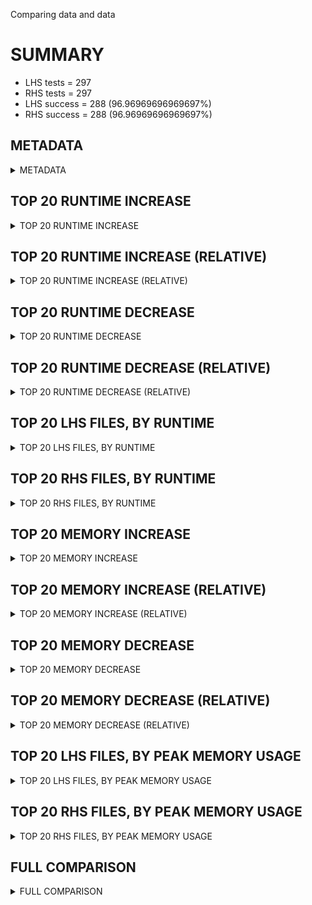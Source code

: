 Comparing data and data


# SUMMARY
- LHS tests = 297
- RHS tests = 297
- LHS success = 288  (96.96969696969697%)
- RHS success = 288  (96.96969696969697%)


## METADATA

<details><summary>METADATA</summary>

# LHS
<pre>
Ramon benchmark for Z3
-
Job description: 
Job tag: smt-clausal-lookahead-60-qfufnia-unknown
Z3 repo: https://github.com/Z3Prover/z3
Z3 commit: d3bf25ce856f3ea316b69e82dd762f907dbd8e4b
Z3 branch: master
Z3 options: "-T:60 -v:2 -st tactic.default_tactic="(then simplify propagate-values solve-eqs simplify smt)" smt.sls.enable=true smt.sls.parallel=false model_validate=true sls.arith_use_clausal_lookahead=true"
Z3 inputs: inputs/QF_UFNIA_UNKNOWN
Z3 commit message: throttle value smt -> sls

</pre>
# RHS
<pre>
Ramon benchmark for Z3
-
Job description: 
Job tag: smt-clausal-lookahead-60-qfufnia-unknown
Z3 repo: https://github.com/Z3Prover/z3
Z3 commit: d3bf25ce856f3ea316b69e82dd762f907dbd8e4b
Z3 branch: master
Z3 options: "-T:60 -v:2 -st tactic.default_tactic="(then simplify propagate-values solve-eqs simplify smt)" smt.sls.enable=true smt.sls.parallel=false model_validate=true sls.arith_use_clausal_lookahead=true"
Z3 inputs: inputs/QF_UFNIA_UNKNOWN
Z3 commit message: throttle value smt -> sls

</pre>
</details>


## TOP 20 RUNTIME INCREASE

<details><summary>TOP 20 RUNTIME INCREASE</summary>

|FILE                                                                                        |TIME_L     |TIME_R     |DIFF(s)    |DIFF(%)|
|-------------|-------------:|-------------:|--------------:|------------:|
|0054.smt2                                                                                   |  59.923s  |  59.923s  |   0.000s  | 0.0%|
|0055.smt2                                                                                   |  60.011s  |  60.011s  |   0.000s  | 0.0%|
|0056.smt2                                                                                   |  59.999s  |  59.999s  |   0.000s  | 0.0%|
|0057.smt2                                                                                   |  59.990s  |  59.990s  |   0.000s  | 0.0%|
|0058.smt2                                                                                   |  60.011s  |  60.011s  |   0.000s  | 0.0%|
|0059.smt2                                                                                   |  59.926s  |  59.926s  |   0.000s  | 0.0%|
|0060.smt2                                                                                   |  59.900s  |  59.900s  |   0.000s  | 0.0%|
|0061.smt2                                                                                   |  59.970s  |  59.970s  |   0.000s  | 0.0%|
|0062.smt2                                                                                   |  60.043s  |  60.043s  |   0.000s  | 0.0%|
|0063.smt2                                                                                   |  60.064s  |  60.064s  |   0.000s  | 0.0%|
|0064.smt2                                                                                   |  60.122s  |  60.122s  |   0.000s  | 0.0%|
|0065.smt2                                                                                   |  59.808s  |  59.808s  |   0.000s  | 0.0%|
|0066.smt2                                                                                   |  59.990s  |  59.990s  |   0.000s  | 0.0%|
|0067.smt2                                                                                   |  59.962s  |  59.962s  |   0.000s  | 0.0%|
|11775_ad46e5b8db4748c51973_42_QF_UFNIA.smt2                                                 |   8.266s  |   8.266s  |   0.000s  | 0.0%|
|11775_ad46e5b8db4748c51973_43_QF_UFNIA.smt2                                                 |   4.963s  |   4.963s  |   0.000s  | 0.0%|
|17512_5c1021b0faa6b6e1791b_19_QF_UFNIA.smt2                                                 |  59.978s  |  59.978s  |   0.000s  | 0.0%|
|17512_5c1021b0faa6b6e1791b_20_QF_UFNIA.smt2                                                 |  60.001s  |  60.001s  |   0.000s  | 0.0%|
|17512_5c1021b0faa6b6e1791b_21_QF_UFNIA.smt2                                                 |  12.370s  |  12.370s  |   0.000s  | 0.0%|
|25959_5dee2e2f6ef44465a2bea4b085818948_65_QF_UFNIA.smt2                                     |  59.963s  |  59.963s  |   0.000s  | 0.0%|
</details>


## TOP 20 RUNTIME INCREASE (RELATIVE)

<details><summary>TOP 20 RUNTIME INCREASE (RELATIVE)</summary>

|FILE                                                                                        |TIME_L     |TIME_R     |DIFF(s)    |DIFF(%)|
|-------------|-------------:|-------------:|--------------:|------------:|
|0054.smt2                                                                                   |  59.923s  |  59.923s  |   0.000s  | 0.0%|
|0055.smt2                                                                                   |  60.011s  |  60.011s  |   0.000s  | 0.0%|
|0056.smt2                                                                                   |  59.999s  |  59.999s  |   0.000s  | 0.0%|
|0057.smt2                                                                                   |  59.990s  |  59.990s  |   0.000s  | 0.0%|
|0058.smt2                                                                                   |  60.011s  |  60.011s  |   0.000s  | 0.0%|
|0059.smt2                                                                                   |  59.926s  |  59.926s  |   0.000s  | 0.0%|
|0060.smt2                                                                                   |  59.900s  |  59.900s  |   0.000s  | 0.0%|
|0061.smt2                                                                                   |  59.970s  |  59.970s  |   0.000s  | 0.0%|
|0062.smt2                                                                                   |  60.043s  |  60.043s  |   0.000s  | 0.0%|
|0063.smt2                                                                                   |  60.064s  |  60.064s  |   0.000s  | 0.0%|
|0064.smt2                                                                                   |  60.122s  |  60.122s  |   0.000s  | 0.0%|
|0065.smt2                                                                                   |  59.808s  |  59.808s  |   0.000s  | 0.0%|
|0066.smt2                                                                                   |  59.990s  |  59.990s  |   0.000s  | 0.0%|
|0067.smt2                                                                                   |  59.962s  |  59.962s  |   0.000s  | 0.0%|
|11775_ad46e5b8db4748c51973_42_QF_UFNIA.smt2                                                 |   8.266s  |   8.266s  |   0.000s  | 0.0%|
|11775_ad46e5b8db4748c51973_43_QF_UFNIA.smt2                                                 |   4.963s  |   4.963s  |   0.000s  | 0.0%|
|17512_5c1021b0faa6b6e1791b_19_QF_UFNIA.smt2                                                 |  59.978s  |  59.978s  |   0.000s  | 0.0%|
|17512_5c1021b0faa6b6e1791b_20_QF_UFNIA.smt2                                                 |  60.001s  |  60.001s  |   0.000s  | 0.0%|
|17512_5c1021b0faa6b6e1791b_21_QF_UFNIA.smt2                                                 |  12.370s  |  12.370s  |   0.000s  | 0.0%|
|25959_5dee2e2f6ef44465a2bea4b085818948_65_QF_UFNIA.smt2                                     |  59.963s  |  59.963s  |   0.000s  | 0.0%|
</details>


## TOP 20 RUNTIME DECREASE

<details><summary>TOP 20 RUNTIME DECREASE</summary>

|FILE                                                                                        |TIME_L     |TIME_R     |DIFF(s)    |DIFF(%)|
|-------------|-------------:|-------------:|--------------:|------------:|
|0054.smt2                                                                                   |  59.923s  |  59.923s  |   0.000s  | 0.0%|
|0055.smt2                                                                                   |  60.011s  |  60.011s  |   0.000s  | 0.0%|
|0056.smt2                                                                                   |  59.999s  |  59.999s  |   0.000s  | 0.0%|
|0057.smt2                                                                                   |  59.990s  |  59.990s  |   0.000s  | 0.0%|
|0058.smt2                                                                                   |  60.011s  |  60.011s  |   0.000s  | 0.0%|
|0059.smt2                                                                                   |  59.926s  |  59.926s  |   0.000s  | 0.0%|
|0060.smt2                                                                                   |  59.900s  |  59.900s  |   0.000s  | 0.0%|
|0061.smt2                                                                                   |  59.970s  |  59.970s  |   0.000s  | 0.0%|
|0062.smt2                                                                                   |  60.043s  |  60.043s  |   0.000s  | 0.0%|
|0063.smt2                                                                                   |  60.064s  |  60.064s  |   0.000s  | 0.0%|
|0064.smt2                                                                                   |  60.122s  |  60.122s  |   0.000s  | 0.0%|
|0065.smt2                                                                                   |  59.808s  |  59.808s  |   0.000s  | 0.0%|
|0066.smt2                                                                                   |  59.990s  |  59.990s  |   0.000s  | 0.0%|
|0067.smt2                                                                                   |  59.962s  |  59.962s  |   0.000s  | 0.0%|
|11775_ad46e5b8db4748c51973_42_QF_UFNIA.smt2                                                 |   8.266s  |   8.266s  |   0.000s  | 0.0%|
|11775_ad46e5b8db4748c51973_43_QF_UFNIA.smt2                                                 |   4.963s  |   4.963s  |   0.000s  | 0.0%|
|17512_5c1021b0faa6b6e1791b_19_QF_UFNIA.smt2                                                 |  59.978s  |  59.978s  |   0.000s  | 0.0%|
|17512_5c1021b0faa6b6e1791b_20_QF_UFNIA.smt2                                                 |  60.001s  |  60.001s  |   0.000s  | 0.0%|
|17512_5c1021b0faa6b6e1791b_21_QF_UFNIA.smt2                                                 |  12.370s  |  12.370s  |   0.000s  | 0.0%|
|25959_5dee2e2f6ef44465a2bea4b085818948_65_QF_UFNIA.smt2                                     |  59.963s  |  59.963s  |   0.000s  | 0.0%|
</details>


## TOP 20 RUNTIME DECREASE (RELATIVE)

<details><summary>TOP 20 RUNTIME DECREASE (RELATIVE)</summary>

|FILE                                                                                        |TIME_L     |TIME_R     |DIFF(s)    |DIFF(%)|
|-------------|-------------:|-------------:|--------------:|------------:|
|0054.smt2                                                                                   |  59.923s  |  59.923s  |   0.000s  | 0.0%|
|0055.smt2                                                                                   |  60.011s  |  60.011s  |   0.000s  | 0.0%|
|0056.smt2                                                                                   |  59.999s  |  59.999s  |   0.000s  | 0.0%|
|0057.smt2                                                                                   |  59.990s  |  59.990s  |   0.000s  | 0.0%|
|0058.smt2                                                                                   |  60.011s  |  60.011s  |   0.000s  | 0.0%|
|0059.smt2                                                                                   |  59.926s  |  59.926s  |   0.000s  | 0.0%|
|0060.smt2                                                                                   |  59.900s  |  59.900s  |   0.000s  | 0.0%|
|0061.smt2                                                                                   |  59.970s  |  59.970s  |   0.000s  | 0.0%|
|0062.smt2                                                                                   |  60.043s  |  60.043s  |   0.000s  | 0.0%|
|0063.smt2                                                                                   |  60.064s  |  60.064s  |   0.000s  | 0.0%|
|0064.smt2                                                                                   |  60.122s  |  60.122s  |   0.000s  | 0.0%|
|0065.smt2                                                                                   |  59.808s  |  59.808s  |   0.000s  | 0.0%|
|0066.smt2                                                                                   |  59.990s  |  59.990s  |   0.000s  | 0.0%|
|0067.smt2                                                                                   |  59.962s  |  59.962s  |   0.000s  | 0.0%|
|11775_ad46e5b8db4748c51973_42_QF_UFNIA.smt2                                                 |   8.266s  |   8.266s  |   0.000s  | 0.0%|
|11775_ad46e5b8db4748c51973_43_QF_UFNIA.smt2                                                 |   4.963s  |   4.963s  |   0.000s  | 0.0%|
|17512_5c1021b0faa6b6e1791b_19_QF_UFNIA.smt2                                                 |  59.978s  |  59.978s  |   0.000s  | 0.0%|
|17512_5c1021b0faa6b6e1791b_20_QF_UFNIA.smt2                                                 |  60.001s  |  60.001s  |   0.000s  | 0.0%|
|17512_5c1021b0faa6b6e1791b_21_QF_UFNIA.smt2                                                 |  12.370s  |  12.370s  |   0.000s  | 0.0%|
|25959_5dee2e2f6ef44465a2bea4b085818948_65_QF_UFNIA.smt2                                     |  59.963s  |  59.963s  |   0.000s  | 0.0%|
</details>


## TOP 20 LHS FILES, BY RUNTIME

<details><summary>TOP 20 LHS FILES, BY RUNTIME</summary>

|FILE                                                                                       |TIME     |MEM        |
|------------|----------:|---------:|
|n112-0016.smt2                                                                             |  60.267s |857.0MiB|
|0064.smt2                                                                                  |  60.122s |630.0MiB|
|0063.smt2                                                                                  |  60.064s |2014.0MiB|
|n39-0046.smt2                                                                              |  60.052s |1694.0MiB|
|n43-0050.smt2                                                                              |  60.043s |1101.0MiB|
|0062.smt2                                                                                  |  60.043s |2698.0MiB|
|44289_4066055e0f64d96da11a_15_QF_UFNIA.smt2                                                |  60.035s |652.0MiB|
|n95-0050.smt2                                                                              |  60.034s |916.0MiB|
|66603_accdadf23a1cf70ae043_73_QF_UFNIA.smt2                                                |  60.033s |776.0MiB|
|n118-0022.smt2                                                                             |  60.029s |506.0MiB|
|int_check_eq_bvlshr0_rtl.smt2                                                              |  60.026s |118.0MiB|
|3106_1c933134166dbad31f79_38_QF_UFNIA.smt2                                                 |  60.018s |1021.0MiB|
|n117-0021.smt2                                                                             |  60.018s |375.0MiB|
|n131-0035.smt2                                                                             |  60.018s |66.584MiB|
|n62-0016.smt2                                                                              |  60.015s |325.0MiB|
|940_590f27b1c3c800d3243e_29_QF_UFNIA.smt2                                                  |  60.015s |336.0MiB|
|n77-0031.smt2                                                                              |  60.014s |668.0MiB|
|25959_5dee2e2f6ef44465a2bea4b085818948_69_QF_UFNIA.smt2                                    |  60.013s |243.0MiB|
|n85-0039.smt2                                                                              |  60.013s |720.0MiB|
|n111-0015.smt2                                                                             |  60.013s |965.0MiB|
</details>


## TOP 20 RHS FILES, BY RUNTIME

<details><summary>TOP 20 RHS FILES, BY RUNTIME</summary>

|FILE                                                                                       |TIME     |MEM        |
|------------|----------:|---------:|
|n112-0016.smt2                                                                             |  60.267s |857.0MiB|
|0064.smt2                                                                                  |  60.122s |630.0MiB|
|0063.smt2                                                                                  |  60.064s |2014.0MiB|
|n39-0046.smt2                                                                              |  60.052s |1694.0MiB|
|n43-0050.smt2                                                                              |  60.043s |1101.0MiB|
|0062.smt2                                                                                  |  60.043s |2698.0MiB|
|44289_4066055e0f64d96da11a_15_QF_UFNIA.smt2                                                |  60.035s |652.0MiB|
|n95-0050.smt2                                                                              |  60.034s |916.0MiB|
|66603_accdadf23a1cf70ae043_73_QF_UFNIA.smt2                                                |  60.033s |776.0MiB|
|n118-0022.smt2                                                                             |  60.029s |506.0MiB|
|int_check_eq_bvlshr0_rtl.smt2                                                              |  60.026s |118.0MiB|
|3106_1c933134166dbad31f79_38_QF_UFNIA.smt2                                                 |  60.018s |1021.0MiB|
|n117-0021.smt2                                                                             |  60.018s |375.0MiB|
|n131-0035.smt2                                                                             |  60.018s |66.584MiB|
|n62-0016.smt2                                                                              |  60.015s |325.0MiB|
|940_590f27b1c3c800d3243e_29_QF_UFNIA.smt2                                                  |  60.015s |336.0MiB|
|n77-0031.smt2                                                                              |  60.014s |668.0MiB|
|25959_5dee2e2f6ef44465a2bea4b085818948_69_QF_UFNIA.smt2                                    |  60.013s |243.0MiB|
|n85-0039.smt2                                                                              |  60.013s |720.0MiB|
|n111-0015.smt2                                                                             |  60.013s |965.0MiB|
</details>


## TOP 20 MEMORY INCREASE

<details><summary>TOP 20 MEMORY INCREASE</summary>

|FILE                                                                                        |MEM_L         |MEM_R         |DIFF            |DIFF(%)|
|-------------|-------------:|-------------:|--------------:|------------:|
|0054.smt2                                                                                   |1408.0MiB|1408.0MiB|0B| 0.0%|
|0055.smt2                                                                                   |1405.0MiB|1405.0MiB|0B| 0.0%|
|0056.smt2                                                                                   |267.0MiB|267.0MiB|0B| 0.0%|
|0057.smt2                                                                                   |222.0MiB|222.0MiB|0B| 0.0%|
|0058.smt2                                                                                   |788.0MiB|788.0MiB|0B| 0.0%|
|0059.smt2                                                                                   |844.0MiB|844.0MiB|0B| 0.0%|
|0060.smt2                                                                                   |180.0MiB|180.0MiB|0B| 0.0%|
|0061.smt2                                                                                   |183.0MiB|183.0MiB|0B| 0.0%|
|0062.smt2                                                                                   |2698.0MiB|2698.0MiB|0B| 0.0%|
|0063.smt2                                                                                   |2014.0MiB|2014.0MiB|0B| 0.0%|
|0064.smt2                                                                                   |630.0MiB|630.0MiB|0B| 0.0%|
|0065.smt2                                                                                   |230.0MiB|230.0MiB|0B| 0.0%|
|0066.smt2                                                                                   |2890.0MiB|2890.0MiB|0B| 0.0%|
|0067.smt2                                                                                   |449.0MiB|449.0MiB|0B| 0.0%|
|11775_ad46e5b8db4748c51973_42_QF_UFNIA.smt2                                                 |79.06MiB|79.06MiB|0B| 0.0%|
|11775_ad46e5b8db4748c51973_43_QF_UFNIA.smt2                                                 |67.604MiB|67.604MiB|0B| 0.0%|
|17512_5c1021b0faa6b6e1791b_19_QF_UFNIA.smt2                                                 |56.888MiB|56.888MiB|0B| 0.0%|
|17512_5c1021b0faa6b6e1791b_20_QF_UFNIA.smt2                                                 |96.364MiB|96.364MiB|0B| 0.0%|
|17512_5c1021b0faa6b6e1791b_21_QF_UFNIA.smt2                                                 |73.288MiB|73.288MiB|0B| 0.0%|
|25959_5dee2e2f6ef44465a2bea4b085818948_65_QF_UFNIA.smt2                                     |134.0MiB|134.0MiB|0B| 0.0%|
</details>


## TOP 20 MEMORY INCREASE (RELATIVE)

<details><summary>TOP 20 MEMORY INCREASE (RELATIVE)</summary>

|FILE                                                                                        |MEM_L         |MEM_R         |DIFF            |DIFF(%)|
|-------------|-------------:|-------------:|--------------:|------------:|
|0054.smt2                                                                                   |1408.0MiB|1408.0MiB|0B| 0.0%|
|0055.smt2                                                                                   |1405.0MiB|1405.0MiB|0B| 0.0%|
|0056.smt2                                                                                   |267.0MiB|267.0MiB|0B| 0.0%|
|0057.smt2                                                                                   |222.0MiB|222.0MiB|0B| 0.0%|
|0058.smt2                                                                                   |788.0MiB|788.0MiB|0B| 0.0%|
|0059.smt2                                                                                   |844.0MiB|844.0MiB|0B| 0.0%|
|0060.smt2                                                                                   |180.0MiB|180.0MiB|0B| 0.0%|
|0061.smt2                                                                                   |183.0MiB|183.0MiB|0B| 0.0%|
|0062.smt2                                                                                   |2698.0MiB|2698.0MiB|0B| 0.0%|
|0063.smt2                                                                                   |2014.0MiB|2014.0MiB|0B| 0.0%|
|0064.smt2                                                                                   |630.0MiB|630.0MiB|0B| 0.0%|
|0065.smt2                                                                                   |230.0MiB|230.0MiB|0B| 0.0%|
|0066.smt2                                                                                   |2890.0MiB|2890.0MiB|0B| 0.0%|
|0067.smt2                                                                                   |449.0MiB|449.0MiB|0B| 0.0%|
|11775_ad46e5b8db4748c51973_42_QF_UFNIA.smt2                                                 |79.06MiB|79.06MiB|0B| 0.0%|
|11775_ad46e5b8db4748c51973_43_QF_UFNIA.smt2                                                 |67.604MiB|67.604MiB|0B| 0.0%|
|17512_5c1021b0faa6b6e1791b_19_QF_UFNIA.smt2                                                 |56.888MiB|56.888MiB|0B| 0.0%|
|17512_5c1021b0faa6b6e1791b_20_QF_UFNIA.smt2                                                 |96.364MiB|96.364MiB|0B| 0.0%|
|17512_5c1021b0faa6b6e1791b_21_QF_UFNIA.smt2                                                 |73.288MiB|73.288MiB|0B| 0.0%|
|25959_5dee2e2f6ef44465a2bea4b085818948_65_QF_UFNIA.smt2                                     |134.0MiB|134.0MiB|0B| 0.0%|
</details>


## TOP 20 MEMORY DECREASE

<details><summary>TOP 20 MEMORY DECREASE</summary>

|FILE                                                                                        |MEM_L         |MEM_R         |DIFF            |DIFF(%)|
|-------------|-------------:|-------------:|--------------:|------------:|
|0054.smt2                                                                                   |1408.0MiB|1408.0MiB|0B| 0.0%|
|0055.smt2                                                                                   |1405.0MiB|1405.0MiB|0B| 0.0%|
|0056.smt2                                                                                   |267.0MiB|267.0MiB|0B| 0.0%|
|0057.smt2                                                                                   |222.0MiB|222.0MiB|0B| 0.0%|
|0058.smt2                                                                                   |788.0MiB|788.0MiB|0B| 0.0%|
|0059.smt2                                                                                   |844.0MiB|844.0MiB|0B| 0.0%|
|0060.smt2                                                                                   |180.0MiB|180.0MiB|0B| 0.0%|
|0061.smt2                                                                                   |183.0MiB|183.0MiB|0B| 0.0%|
|0062.smt2                                                                                   |2698.0MiB|2698.0MiB|0B| 0.0%|
|0063.smt2                                                                                   |2014.0MiB|2014.0MiB|0B| 0.0%|
|0064.smt2                                                                                   |630.0MiB|630.0MiB|0B| 0.0%|
|0065.smt2                                                                                   |230.0MiB|230.0MiB|0B| 0.0%|
|0066.smt2                                                                                   |2890.0MiB|2890.0MiB|0B| 0.0%|
|0067.smt2                                                                                   |449.0MiB|449.0MiB|0B| 0.0%|
|11775_ad46e5b8db4748c51973_42_QF_UFNIA.smt2                                                 |79.06MiB|79.06MiB|0B| 0.0%|
|11775_ad46e5b8db4748c51973_43_QF_UFNIA.smt2                                                 |67.604MiB|67.604MiB|0B| 0.0%|
|17512_5c1021b0faa6b6e1791b_19_QF_UFNIA.smt2                                                 |56.888MiB|56.888MiB|0B| 0.0%|
|17512_5c1021b0faa6b6e1791b_20_QF_UFNIA.smt2                                                 |96.364MiB|96.364MiB|0B| 0.0%|
|17512_5c1021b0faa6b6e1791b_21_QF_UFNIA.smt2                                                 |73.288MiB|73.288MiB|0B| 0.0%|
|25959_5dee2e2f6ef44465a2bea4b085818948_65_QF_UFNIA.smt2                                     |134.0MiB|134.0MiB|0B| 0.0%|
</details>


## TOP 20 MEMORY DECREASE (RELATIVE)

<details><summary>TOP 20 MEMORY DECREASE (RELATIVE)</summary>

|FILE                                                                                        |MEM_L         |MEM_R         |DIFF            |DIFF(%)|
|-------------|-------------:|-------------:|--------------:|------------:|
|0054.smt2                                                                                   |1408.0MiB|1408.0MiB|0B| 0.0%|
|0055.smt2                                                                                   |1405.0MiB|1405.0MiB|0B| 0.0%|
|0056.smt2                                                                                   |267.0MiB|267.0MiB|0B| 0.0%|
|0057.smt2                                                                                   |222.0MiB|222.0MiB|0B| 0.0%|
|0058.smt2                                                                                   |788.0MiB|788.0MiB|0B| 0.0%|
|0059.smt2                                                                                   |844.0MiB|844.0MiB|0B| 0.0%|
|0060.smt2                                                                                   |180.0MiB|180.0MiB|0B| 0.0%|
|0061.smt2                                                                                   |183.0MiB|183.0MiB|0B| 0.0%|
|0062.smt2                                                                                   |2698.0MiB|2698.0MiB|0B| 0.0%|
|0063.smt2                                                                                   |2014.0MiB|2014.0MiB|0B| 0.0%|
|0064.smt2                                                                                   |630.0MiB|630.0MiB|0B| 0.0%|
|0065.smt2                                                                                   |230.0MiB|230.0MiB|0B| 0.0%|
|0066.smt2                                                                                   |2890.0MiB|2890.0MiB|0B| 0.0%|
|0067.smt2                                                                                   |449.0MiB|449.0MiB|0B| 0.0%|
|11775_ad46e5b8db4748c51973_42_QF_UFNIA.smt2                                                 |79.06MiB|79.06MiB|0B| 0.0%|
|11775_ad46e5b8db4748c51973_43_QF_UFNIA.smt2                                                 |67.604MiB|67.604MiB|0B| 0.0%|
|17512_5c1021b0faa6b6e1791b_19_QF_UFNIA.smt2                                                 |56.888MiB|56.888MiB|0B| 0.0%|
|17512_5c1021b0faa6b6e1791b_20_QF_UFNIA.smt2                                                 |96.364MiB|96.364MiB|0B| 0.0%|
|17512_5c1021b0faa6b6e1791b_21_QF_UFNIA.smt2                                                 |73.288MiB|73.288MiB|0B| 0.0%|
|25959_5dee2e2f6ef44465a2bea4b085818948_65_QF_UFNIA.smt2                                     |134.0MiB|134.0MiB|0B| 0.0%|
</details>


## TOP 20 LHS FILES, BY PEAK MEMORY USAGE

<details><summary>TOP 20 LHS FILES, BY PEAK MEMORY USAGE</summary>

|FILE                                                                                       |TIME     |MEM        |
|------------|----------:|---------:|
|0066.smt2                                                                                  |  59.990s |2890.0MiB|
|0062.smt2                                                                                  |  60.043s |2698.0MiB|
|0063.smt2                                                                                  |  60.064s |2014.0MiB|
|n29-0036.smt2                                                                              |  59.971s |1719.0MiB|
|n39-0046.smt2                                                                              |  60.052s |1694.0MiB|
|0054.smt2                                                                                  |  59.923s |1408.0MiB|
|0055.smt2                                                                                  |  60.011s |1405.0MiB|
|n45-0052.smt2                                                                              |  60.008s |1298.0MiB|
|n1-0001.smt2                                                                               |  11.651s |1129.0MiB|
|n43-0050.smt2                                                                              |  60.043s |1101.0MiB|
|n70-0024.smt2                                                                              |  59.959s |1045.0MiB|
|n76-0030.smt2                                                                              |  59.805s |1039.0MiB|
|n71-0025.smt2                                                                              |  59.976s |1024.0MiB|
|3106_1c933134166dbad31f79_38_QF_UFNIA.smt2                                                 |  60.018s |1021.0MiB|
|n111-0015.smt2                                                                             |  60.013s |965.0MiB|
|n95-0050.smt2                                                                              |  60.034s |916.0MiB|
|n20-0026.smt2                                                                              |  60.005s |869.0MiB|
|n112-0016.smt2                                                                             |  60.267s |857.0MiB|
|0059.smt2                                                                                  |  59.926s |844.0MiB|
|66603_accdadf23a1cf70ae043_72_QF_UFNIA.smt2                                                |  23.761s |823.0MiB|
</details>


## TOP 20 RHS FILES, BY PEAK MEMORY USAGE

<details><summary>TOP 20 RHS FILES, BY PEAK MEMORY USAGE</summary>

|FILE                                                                                       |TIME     |MEM        |
|------------|----------:|---------:|
|0066.smt2                                                                                  |  59.990s |2890.0MiB|
|0062.smt2                                                                                  |  60.043s |2698.0MiB|
|0063.smt2                                                                                  |  60.064s |2014.0MiB|
|n29-0036.smt2                                                                              |  59.971s |1719.0MiB|
|n39-0046.smt2                                                                              |  60.052s |1694.0MiB|
|0054.smt2                                                                                  |  59.923s |1408.0MiB|
|0055.smt2                                                                                  |  60.011s |1405.0MiB|
|n45-0052.smt2                                                                              |  60.008s |1298.0MiB|
|n1-0001.smt2                                                                               |  11.651s |1129.0MiB|
|n43-0050.smt2                                                                              |  60.043s |1101.0MiB|
|n70-0024.smt2                                                                              |  59.959s |1045.0MiB|
|n76-0030.smt2                                                                              |  59.805s |1039.0MiB|
|n71-0025.smt2                                                                              |  59.976s |1024.0MiB|
|3106_1c933134166dbad31f79_38_QF_UFNIA.smt2                                                 |  60.018s |1021.0MiB|
|n111-0015.smt2                                                                             |  60.013s |965.0MiB|
|n95-0050.smt2                                                                              |  60.034s |916.0MiB|
|n20-0026.smt2                                                                              |  60.005s |869.0MiB|
|n112-0016.smt2                                                                             |  60.267s |857.0MiB|
|0059.smt2                                                                                  |  59.926s |844.0MiB|
|66603_accdadf23a1cf70ae043_72_QF_UFNIA.smt2                                                |  23.761s |823.0MiB|
</details>


## FULL COMPARISON

<details><summary>FULL COMPARISON</summary>

|FILE                                                                                        |TIME_L     |TIME_R     |DIFF(s)    |DIFF(%)|
|-------------|-------------:|-------------:|--------------:|------------:|
|0054.smt2                                                                                   |  59.923s  |  59.923s  |   0.000s  | 0.0%|
|0055.smt2                                                                                   |  60.011s  |  60.011s  |   0.000s  | 0.0%|
|0056.smt2                                                                                   |  59.999s  |  59.999s  |   0.000s  | 0.0%|
|0057.smt2                                                                                   |  59.990s  |  59.990s  |   0.000s  | 0.0%|
|0058.smt2                                                                                   |  60.011s  |  60.011s  |   0.000s  | 0.0%|
|0059.smt2                                                                                   |  59.926s  |  59.926s  |   0.000s  | 0.0%|
|0060.smt2                                                                                   |  59.900s  |  59.900s  |   0.000s  | 0.0%|
|0061.smt2                                                                                   |  59.970s  |  59.970s  |   0.000s  | 0.0%|
|0062.smt2                                                                                   |  60.043s  |  60.043s  |   0.000s  | 0.0%|
|0063.smt2                                                                                   |  60.064s  |  60.064s  |   0.000s  | 0.0%|
|0064.smt2                                                                                   |  60.122s  |  60.122s  |   0.000s  | 0.0%|
|0065.smt2                                                                                   |  59.808s  |  59.808s  |   0.000s  | 0.0%|
|0066.smt2                                                                                   |  59.990s  |  59.990s  |   0.000s  | 0.0%|
|0067.smt2                                                                                   |  59.962s  |  59.962s  |   0.000s  | 0.0%|
|11775_ad46e5b8db4748c51973_42_QF_UFNIA.smt2                                                 |   8.266s  |   8.266s  |   0.000s  | 0.0%|
|11775_ad46e5b8db4748c51973_43_QF_UFNIA.smt2                                                 |   4.963s  |   4.963s  |   0.000s  | 0.0%|
|17512_5c1021b0faa6b6e1791b_19_QF_UFNIA.smt2                                                 |  59.978s  |  59.978s  |   0.000s  | 0.0%|
|17512_5c1021b0faa6b6e1791b_20_QF_UFNIA.smt2                                                 |  60.001s  |  60.001s  |   0.000s  | 0.0%|
|17512_5c1021b0faa6b6e1791b_21_QF_UFNIA.smt2                                                 |  12.370s  |  12.370s  |   0.000s  | 0.0%|
|25959_5dee2e2f6ef44465a2bea4b085818948_65_QF_UFNIA.smt2                                     |  59.963s  |  59.963s  |   0.000s  | 0.0%|
|25959_5dee2e2f6ef44465a2bea4b085818948_66_QF_UFNIA.smt2                                     |  59.946s  |  59.946s  |   0.000s  | 0.0%|
|25959_5dee2e2f6ef44465a2bea4b085818948_67_QF_UFNIA.smt2                                     |  59.985s  |  59.985s  |   0.000s  | 0.0%|
|25959_5dee2e2f6ef44465a2bea4b085818948_68_QF_UFNIA.smt2                                     |  59.909s  |  59.909s  |   0.000s  | 0.0%|
|25959_5dee2e2f6ef44465a2bea4b085818948_69_QF_UFNIA.smt2                                     |  60.013s  |  60.013s  |   0.000s  | 0.0%|
|3106_1c933134166dbad31f79_38_QF_UFNIA.smt2                                                  |  60.018s  |  60.018s  |   0.000s  | 0.0%|
|3106_1c933134166dbad31f79_39_QF_UFNIA.smt2                                                  |  59.988s  |  59.988s  |   0.000s  | 0.0%|
|3106_1c933134166dbad31f79_40_QF_UFNIA.smt2                                                  |   0.271s  |   0.271s  |   0.000s  | 0.0%|
|3106_1c933134166dbad31f79_41_QF_UFNIA.smt2                                                  |   1.559s  |   1.559s  |   0.000s  | 0.0%|
|3106_afb7bc55417e43d7a22790c3576f04fc_37_QF_UFNIA.smt2                                      |  24.357s  |  24.357s  |   0.000s  | 0.0%|
|38347_092cc73601c78e45f4f9_55_QF_UFNIA.smt2                                                 |  59.973s  |  59.973s  |   0.000s  | 0.0%|
|38347_092cc73601c78e45f4f9_56_QF_UFNIA.smt2                                                 |   4.863s  |   4.863s  |   0.000s  | 0.0%|
|38347_092cc73601c78e45f4f9_57_QF_UFNIA.smt2                                                 |  59.967s  |  59.967s  |   0.000s  | 0.0%|
|38347_092cc73601c78e45f4f9_58_QF_UFNIA.smt2                                                 |   0.386s  |   0.386s  |   0.000s  | 0.0%|
|38347_525a1ca0331f2bcbf520_54_QF_UFNIA.smt2                                                 |  59.942s  |  59.942s  |   0.000s  | 0.0%|
|39657_1c7158801cd59dc13f05_44_QF_UFNIA.smt2                                                 |  13.032s  |  13.032s  |   0.000s  | 0.0%|
|39657_1c7158801cd59dc13f05_45_QF_UFNIA.smt2                                                 |  59.919s  |  59.919s  |   0.000s  | 0.0%|
|39657_1c7158801cd59dc13f05_46_QF_UFNIA.smt2                                                 |  59.995s  |  59.995s  |   0.000s  | 0.0%|
|39657_2866defdd1f2434b69ab_47_QF_UFNIA.smt2                                                 |   0.785s  |   0.785s  |   0.000s  | 0.0%|
|39657_2866defdd1f2434b69ab_48_QF_UFNIA.smt2                                                 |   0.493s  |   0.493s  |   0.000s  | 0.0%|
|41958_32933c5a1384696720a2_61_QF_UFNIA.smt2                                                 |  59.996s  |  59.996s  |   0.000s  | 0.0%|
|41958_32933c5a1384696720a2_62_QF_UFNIA.smt2                                                 |  59.893s  |  59.893s  |   0.000s  | 0.0%|
|41958_32933c5a1384696720a2_63_QF_UFNIA.smt2                                                 |  59.919s  |  59.919s  |   0.000s  | 0.0%|
|41958_45c688a4814eb926c254_59_QF_UFNIA.smt2                                                 |   3.293s  |   3.293s  |   0.000s  | 0.0%|
|41958_45c688a4814eb926c254_60_QF_UFNIA.smt2                                                 |   0.487s  |   0.487s  |   0.000s  | 0.0%|
|44289_4066055e0f64d96da11a_14_QF_UFNIA.smt2                                                 |   4.601s  |   4.601s  |   0.000s  | 0.0%|
|44289_4066055e0f64d96da11a_15_QF_UFNIA.smt2                                                 |  60.035s  |  60.035s  |   0.000s  | 0.0%|
|44289_b077fc096b3d41cba49f8628caff7fa5_16_QF_UFNIA.smt2                                     |  59.985s  |  59.985s  |   0.000s  | 0.0%|
|44289_e5a2e5c780236919ee6a_17_QF_UFNIA.smt2                                                 |   4.264s  |   4.264s  |   0.000s  | 0.0%|
|44289_e5a2e5c780236919ee6a_18_QF_UFNIA.smt2                                                 |   6.632s  |   6.632s  |   0.000s  | 0.0%|
|44788_1965f0d6d94d5d8054ba_34_QF_UFNIA.smt2                                                 |  59.936s  |  59.936s  |   0.000s  | 0.0%|
|44788_1965f0d6d94d5d8054ba_35_QF_UFNIA.smt2                                                 |  59.947s  |  59.947s  |   0.000s  | 0.0%|
|44788_1965f0d6d94d5d8054ba_36_QF_UFNIA.smt2                                                 |  59.890s  |  59.890s  |   0.000s  | 0.0%|
|52759_af0c476fe3b544b9a8507f3e42472c43_12_QF_UFNIA.smt2                                     |   5.815s  |   5.815s  |   0.000s  | 0.0%|
|52759_af0c476fe3b544b9a8507f3e42472c43_13_QF_UFNIA.smt2                                     |   4.258s  |   4.258s  |   0.000s  | 0.0%|
|52759_bec3a2272267494faeecb6bfaf253e3b_10_QF_UFNIA.smt2                                     |  59.934s  |  59.934s  |   0.000s  | 0.0%|
|52759_bec3a2272267494faeecb6bfaf253e3b_11_QF_UFNIA.smt2                                     |  46.975s  |  46.975s  |   0.000s  | 0.0%|
|63058_55d6bef5390186355f11_26_QF_UFNIA.smt2                                                 |  10.523s  |  10.523s  |   0.000s  | 0.0%|
|63058_64ab9a7ef7b6c3492507_22_QF_UFNIA.smt2                                                 |   8.834s  |   8.834s  |   0.000s  | 0.0%|
|63058_64ab9a7ef7b6c3492507_23_QF_UFNIA.smt2                                                 |  25.173s  |  25.173s  |   0.000s  | 0.0%|
|63058_64ab9a7ef7b6c3492507_24_QF_UFNIA.smt2                                                 |  31.700s  |  31.700s  |   0.000s  | 0.0%|
|63058_aa742630eef64f949de269382c1f9035_25_UFNIA.smt2                                        |   0.270s  |   0.270s  |   0.000s  | 0.0%|
|65782_cd31513fdcd15701933b_5_QF_UFNIA.smt2                                                  |  59.952s  |  59.952s  |   0.000s  | 0.0%|
|65782_cd31513fdcd15701933b_6_QF_UFNIA.smt2                                                  |   0.062s  |   0.062s  |   0.000s  | 0.0%|
|65782_cd31513fdcd15701933b_7_QF_UFNIA.smt2                                                  |  59.934s  |  59.934s  |   0.000s  | 0.0%|
|65782_cd31513fdcd15701933b_8_QF_UFNIA.smt2                                                  |   1.392s  |   1.392s  |   0.000s  | 0.0%|
|66603_accdadf23a1cf70ae043_72_QF_UFNIA.smt2                                                 |  23.761s  |  23.761s  |   0.000s  | 0.0%|
|66603_accdadf23a1cf70ae043_73_QF_UFNIA.smt2                                                 |  60.033s  |  60.033s  |   0.000s  | 0.0%|
|72658_63104dadde9c6026353f_70_QF_UFNIA.smt2                                                 |  10.043s  |  10.043s  |   0.000s  | 0.0%|
|72658_63104dadde9c6026353f_71_QF_UFNIA.smt2                                                 |  59.906s  |  59.906s  |   0.000s  | 0.0%|
|72771_f9d228efc97cf1458e38_64_QF_UFNIA.smt2                                                 |   0.538s  |   0.538s  |   0.000s  | 0.0%|
|83314_a702bf8b823398c9e37a_0_UFNIA.smt2                                                     |   0.945s  |   0.945s  |   0.000s  | 0.0%|
|83314_a702bf8b823398c9e37a_1_UFNIA.smt2                                                     |   8.288s  |   8.288s  |   0.000s  | 0.0%|
|83314_a702bf8b823398c9e37a_2_UFNIA.smt2                                                     |  32.387s  |  32.387s  |   0.000s  | 0.0%|
|83314_a702bf8b823398c9e37a_3_UFNIA.smt2                                                     |  59.572s  |  59.572s  |   0.000s  | 0.0%|
|83314_a702bf8b823398c9e37a_4_UFNIA.smt2                                                     |  59.995s  |  59.995s  |   0.000s  | 0.0%|
|93493_1fdb6cc8eb9c4363b5838af9eb8c7f1f_53_QF_UFNIA.smt2                                     |  36.040s  |  36.040s  |   0.000s  | 0.0%|
|93493_27ab26d56d60426da02e50231269b6ff_51_QF_UFNIA.smt2                                     |  59.992s  |  59.992s  |   0.000s  | 0.0%|
|93493_4ea6163ed03941199c785278ccc42812_49_QF_UFNIA.smt2                                     |  59.955s  |  59.955s  |   0.000s  | 0.0%|
|93493_798593962ee29ad45ac8_52_QF_UFNIA.smt2                                                 |  10.242s  |  10.242s  |   0.000s  | 0.0%|
|940_590f27b1c3c800d3243e_29_QF_UFNIA.smt2                                                   |  60.015s  |  60.015s  |   0.000s  | 0.0%|
|940_590f27b1c3c800d3243e_30_QF_UFNIA.smt2                                                   |  23.270s  |  23.270s  |   0.000s  | 0.0%|
|940_590f27b1c3c800d3243e_31_QF_UFNIA.smt2                                                   |  59.985s  |  59.985s  |   0.000s  | 0.0%|
|940_590f27b1c3c800d3243e_32_QF_UFNIA.smt2                                                   |   9.517s  |   9.517s  |   0.000s  | 0.0%|
|940_590f27b1c3c800d3243e_33_QF_UFNIA.smt2                                                   |  60.010s  |  60.010s  |   0.000s  | 0.0%|
|int_check_bvsge_bvashr1_rtl.smt2                                                            |   0.110s  |   0.110s  |   0.000s  | 0.0%|
|int_check_bvsge_bvlshr0_ltr_inv_g.smt2                                                      |   3.254s  |   3.254s  |   0.000s  | 0.0%|
|int_check_bvsge_bvlshr0_rtl.smt2                                                            |   0.017s  |   0.017s  |   0.000s  | 0.0%|
|int_check_bvsge_bvneg_ltr_inv_g.smt2                                                        |   0.094s  |   0.094s  |   0.000s  | 0.0%|
|int_check_bvsge_bvudiv1_rtl.smt2                                                            |   0.053s  |   0.053s  |   0.000s  | 0.0%|
|int_check_bvsge_bvurem1_ltr_inv_g.smt2                                                      |   0.138s  |   0.138s  |   0.000s  | 0.0%|
|int_check_bvsgt_bvadd_rtl.smt2                                                              |   0.017s  |   0.017s  |   0.000s  | 0.0%|
|int_check_bvsgt_bvashr0_rtl.smt2                                                            |   0.018s  |   0.018s  |   0.000s  | 0.0%|
|int_check_bvsgt_bvashr1_ltr_inv_g.smt2                                                      |   0.019s  |   0.019s  |   0.000s  | 0.0%|
|int_check_bvsgt_bvlshr0_rtl.smt2                                                            |   0.021s  |   0.021s  |   0.000s  | 0.0%|
|int_check_bvsgt_bvlshr1_rtl.smt2                                                            |   0.360s  |   0.360s  |   0.000s  | 0.0%|
|int_check_bvsgt_bvshl0_ltr_inv_g.smt2                                                       |   0.020s  |   0.020s  |   0.000s  | 0.0%|
|int_check_bvsgt_bvshl0_rtl.smt2                                                             |   0.018s  |   0.018s  |   0.000s  | 0.0%|
|int_check_bvsgt_bvurem0_rtl.smt2                                                            |   0.022s  |   0.022s  |   0.000s  | 0.0%|
|int_check_bvsgt_bvurem1_rtl.smt2                                                            |   0.339s  |   0.339s  |   0.000s  | 0.0%|
|int_check_bvsle_bvadd_ltr_inv_g.smt2                                                        |   0.436s  |   0.436s  |   0.000s  | 0.0%|
|int_check_bvsle_bvashr0_ltr_inv_g.smt2                                                      |   0.126s  |   0.126s  |   0.000s  | 0.0%|
|int_check_bvsle_bvashr0_rtl.smt2                                                            |   0.020s  |   0.020s  |   0.000s  | 0.0%|
|int_check_bvsle_bvashr1_rtl.smt2                                                            |   0.088s  |   0.088s  |   0.000s  | 0.0%|
|int_check_bvsle_bvshl0_ltr_inv_g.smt2                                                       |   0.140s  |   0.140s  |   0.000s  | 0.0%|
|int_check_bvsle_bvudiv0_rtl.smt2                                                            |   0.059s  |   0.059s  |   0.000s  | 0.0%|
|int_check_bvsle_bvurem1_ltr_inv_g.smt2                                                      |   0.020s  |   0.020s  |   0.000s  | 0.0%|
|int_check_bvslt_bvashr0_rtl.smt2                                                            |   0.165s  |   0.165s  |   0.000s  | 0.0%|
|int_check_bvslt_bvashr1_rtl.smt2                                                            |   0.124s  |   0.124s  |   0.000s  | 0.0%|
|int_check_bvslt_bvlshr0_ltr_inv_g.smt2                                                      |   0.150s  |   0.150s  |   0.000s  | 0.0%|
|int_check_bvslt_bvlshr0_rtl.smt2                                                            |   0.018s  |   0.018s  |   0.000s  | 0.0%|
|int_check_bvslt_bvudiv0_ltr_inv_g.smt2                                                      |   0.162s  |   0.162s  |   0.000s  | 0.0%|
|int_check_bvuge_bvashr1_ltr_inv_g.smt2                                                      |   0.174s  |   0.174s  |   0.000s  | 0.0%|
|int_check_bvuge_bvashr1_rtl.smt2                                                            |   0.019s  |   0.019s  |   0.000s  | 0.0%|
|int_check_bvuge_bvshl0_rtl.smt2                                                             |   0.064s  |   0.064s  |   0.000s  | 0.0%|
|int_check_bvuge_bvurem0_rtl.smt2                                                            |   0.041s  |   0.041s  |   0.000s  | 0.0%|
|int_check_bvugt_bvashr0_ltr_inv_g.smt2                                                      |   0.103s  |   0.103s  |   0.000s  | 0.0%|
|int_check_bvugt_bvashr1_ltr_inv_g.smt2                                                      |   0.156s  |   0.156s  |   0.000s  | 0.0%|
|int_check_bvugt_bvashr1_rtl.smt2                                                            |   0.141s  |   0.141s  |   0.000s  | 0.0%|
|int_check_bvugt_bvudiv0_rtl.smt2                                                            |   0.026s  |   0.026s  |   0.000s  | 0.0%|
|int_check_bvugt_bvudiv1_rtl.smt2                                                            |   0.017s  |   0.017s  |   0.000s  | 0.0%|
|int_check_bvugt_bvurem0_rtl.smt2                                                            |   0.042s  |   0.042s  |   0.000s  | 0.0%|
|int_check_bvule_bvneg_ltr_inv_g.smt2                                                        |   0.014s  |   0.014s  |   0.000s  | 0.0%|
|int_check_bvule_bvudiv1_ltr_inv_g.smt2                                                      |   0.018s  |   0.018s  |   0.000s  | 0.0%|
|int_check_bvule_bvurem0_ltr_inv_g.smt2                                                      |   0.028s  |   0.028s  |   0.000s  | 0.0%|
|int_check_bvule_bvurem1_ltr_inv_g.smt2                                                      |   0.015s  |   0.015s  |   0.000s  | 0.0%|
|int_check_bvult_bvashr1_rtl.smt2                                                            |   0.262s  |   0.262s  |   0.000s  | 0.0%|
|int_check_bvult_bvneg_ltr_inv_g.smt2                                                        |   0.015s  |   0.015s  |   0.000s  | 0.0%|
|int_check_bvult_bvurem0_ltr_inv_g.smt2                                                      |   0.015s  |   0.015s  |   0.000s  | 0.0%|
|int_check_bvult_bvurem1_ltr_inv_g.smt2                                                      |   0.017s  |   0.017s  |   0.000s  | 0.0%|
|int_check_eq_bvashr0_rtl.smt2                                                               |   0.032s  |   0.032s  |   0.000s  | 0.0%|
|int_check_eq_bvlshr0_rtl.smt2                                                               |  60.026s  |  60.026s  |   0.000s  | 0.0%|
|int_check_eq_bvudiv0_rtl.smt2                                                               |   0.075s  |   0.075s  |   0.000s  | 0.0%|
|int_check_eq_bvudiv1_rtl.smt2                                                               |   0.135s  |   0.135s  |   0.000s  | 0.0%|
|int_check_eq_bvurem0_ltr_inv_g.smt2                                                         |   0.048s  |   0.048s  |   0.000s  | 0.0%|
|int_check_eq_bvurem0_rtl.smt2                                                               |   0.037s  |   0.037s  |   0.000s  | 0.0%|
|int_check_ne_bvashr0_ltr_inv_g.smt2                                                         |   0.033s  |   0.033s  |   0.000s  | 0.0%|
|int_check_ne_bvashr1_ltr_inv_g.smt2                                                         |   0.039s  |   0.039s  |   0.000s  | 0.0%|
|n0-0000.smt2                                                                                |  42.267s  |  42.267s  |   0.000s  | 0.0%|
|n1-0001.smt2                                                                                |  11.651s  |  11.651s  |   0.000s  | 0.0%|
|n10-0010.smt2                                                                               |  59.954s  |  59.954s  |   0.000s  | 0.0%|
|n100-0003.smt2                                                                              |   2.765s  |   2.765s  |   0.000s  | 0.0%|
|n101-0004.smt2                                                                              |   1.900s  |   1.900s  |   0.000s  | 0.0%|
|n102-0005.smt2                                                                              |  11.693s  |  11.693s  |   0.000s  | 0.0%|
|n103-0006.smt2                                                                              |  59.954s  |  59.954s  |   0.000s  | 0.0%|
|n104-0007.smt2                                                                              |   2.228s  |   2.228s  |   0.000s  | 0.0%|
|n106-0009.smt2                                                                              |  47.368s  |  47.368s  |   0.000s  | 0.0%|
|n107-0011.smt2                                                                              |   8.450s  |   8.450s  |   0.000s  | 0.0%|
|n108-0012.smt2                                                                              |   2.384s  |   2.384s  |   0.000s  | 0.0%|
|n109-0013.smt2                                                                              |  60.002s  |  60.002s  |   0.000s  | 0.0%|
|n11-0012.smt2                                                                               |  59.977s  |  59.977s  |   0.000s  | 0.0%|
|n110-0014.smt2                                                                              |   2.849s  |   2.849s  |   0.000s  | 0.0%|
|n111-0015.smt2                                                                              |  60.013s  |  60.013s  |   0.000s  | 0.0%|
|n112-0016.smt2                                                                              |  60.267s  |  60.267s  |   0.000s  | 0.0%|
|n113-0017.smt2                                                                              |  59.970s  |  59.970s  |   0.000s  | 0.0%|
|n114-0018.smt2                                                                              |  19.738s  |  19.738s  |   0.000s  | 0.0%|
|n115-0019.smt2                                                                              |  59.854s  |  59.854s  |   0.000s  | 0.0%|
|n116-0020.smt2                                                                              |  59.828s  |  59.828s  |   0.000s  | 0.0%|
|n117-0021.smt2                                                                              |  60.018s  |  60.018s  |   0.000s  | 0.0%|
|n118-0022.smt2                                                                              |  60.029s  |  60.029s  |   0.000s  | 0.0%|
|n119-0023.smt2                                                                              |   8.003s  |   8.003s  |   0.000s  | 0.0%|
|n12-0013.smt2                                                                               |   4.220s  |   4.220s  |   0.000s  | 0.0%|
|n120-0024.smt2                                                                              |  59.825s  |  59.825s  |   0.000s  | 0.0%|
|n121-0025.smt2                                                                              |  59.932s  |  59.932s  |   0.000s  | 0.0%|
|n122-0026.smt2                                                                              |  59.975s  |  59.975s  |   0.000s  | 0.0%|
|n123-0027.smt2                                                                              |  59.765s  |  59.765s  |   0.000s  | 0.0%|
|n126-0030.smt2                                                                              |  59.950s  |  59.950s  |   0.000s  | 0.0%|
|n127-0031.smt2                                                                              |   9.251s  |   9.251s  |   0.000s  | 0.0%|
|n128-0032.smt2                                                                              |   1.886s  |   1.886s  |   0.000s  | 0.0%|
|n129-0033.smt2                                                                              |  59.936s  |  59.936s  |   0.000s  | 0.0%|
|n13-0015.smt2                                                                               |  59.945s  |  59.945s  |   0.000s  | 0.0%|
|n130-0034.smt2                                                                              |  59.950s  |  59.950s  |   0.000s  | 0.0%|
|n131-0035.smt2                                                                              |  60.018s  |  60.018s  |   0.000s  | 0.0%|
|n132-0036.smt2                                                                              |  59.903s  |  59.903s  |   0.000s  | 0.0%|
|n133-0037.smt2                                                                              |  59.983s  |  59.983s  |   0.000s  | 0.0%|
|n135-0039.smt2                                                                              |   2.827s  |   2.827s  |   0.000s  | 0.0%|
|n136-0040.smt2                                                                              |  59.964s  |  59.964s  |   0.000s  | 0.0%|
|n137-0041.smt2                                                                              |  22.334s  |  22.334s  |   0.000s  | 0.0%|
|n16-0019.smt2                                                                               |  59.894s  |  59.894s  |   0.000s  | 0.0%|
|n17-0021.smt2                                                                               |   2.302s  |   2.302s  |   0.000s  | 0.0%|
|n18-0022.smt2                                                                               |   3.992s  |   3.992s  |   0.000s  | 0.0%|
|n19-0024.smt2                                                                               |  56.140s  |  56.140s  |   0.000s  | 0.0%|
|n2-0002.smt2                                                                                |  59.930s  |  59.930s  |   0.000s  | 0.0%|
|n20-0026.smt2                                                                               |  60.005s  |  60.005s  |   0.000s  | 0.0%|
|n21-0027.smt2                                                                               |  59.972s  |  59.972s  |   0.000s  | 0.0%|
|n22-0029.smt2                                                                               |  59.999s  |  59.999s  |   0.000s  | 0.0%|
|n23-0030.smt2                                                                               |  60.002s  |  60.002s  |   0.000s  | 0.0%|
|n24-0031.smt2                                                                               |  59.983s  |  59.983s  |   0.000s  | 0.0%|
|n25-0032.smt2                                                                               |  22.945s  |  22.945s  |   0.000s  | 0.0%|
|n26-0033.smt2                                                                               |   5.756s  |   5.756s  |   0.000s  | 0.0%|
|n27-0034.smt2                                                                               |   4.369s  |   4.369s  |   0.000s  | 0.0%|
|n28-0035.smt2                                                                               |  59.989s  |  59.989s  |   0.000s  | 0.0%|
|n29-0036.smt2                                                                               |  59.971s  |  59.971s  |   0.000s  | 0.0%|
|n3-0003.smt2                                                                                |  37.664s  |  37.664s  |   0.000s  | 0.0%|
|n30-0037.smt2                                                                               |   4.478s  |   4.478s  |   0.000s  | 0.0%|
|n31-0038.smt2                                                                               |  24.695s  |  24.695s  |   0.000s  | 0.0%|
|n32-0039.smt2                                                                               |  59.976s  |  59.976s  |   0.000s  | 0.0%|
|n33-0040.smt2                                                                               |  59.985s  |  59.985s  |   0.000s  | 0.0%|
|n34-0041.smt2                                                                               |  12.449s  |  12.449s  |   0.000s  | 0.0%|
|n35-0042.smt2                                                                               |  23.681s  |  23.681s  |   0.000s  | 0.0%|
|n36-0043.smt2                                                                               |  59.888s  |  59.888s  |   0.000s  | 0.0%|
|n37-0044.smt2                                                                               |  10.427s  |  10.427s  |   0.000s  | 0.0%|
|n38-0045.smt2                                                                               |  14.455s  |  14.455s  |   0.000s  | 0.0%|
|n39-0046.smt2                                                                               |  60.052s  |  60.052s  |   0.000s  | 0.0%|
|n4-0004.smt2                                                                                |  59.940s  |  59.940s  |   0.000s  | 0.0%|
|n40-0047.smt2                                                                               |  60.008s  |  60.008s  |   0.000s  | 0.0%|
|n41-0048.smt2                                                                               |   6.322s  |   6.322s  |   0.000s  | 0.0%|
|n42-0049.smt2                                                                               |  59.999s  |  59.999s  |   0.000s  | 0.0%|
|n43-0050.smt2                                                                               |  60.043s  |  60.043s  |   0.000s  | 0.0%|
|n44-0051.smt2                                                                               |  59.980s  |  59.980s  |   0.000s  | 0.0%|
|n45-0052.smt2                                                                               |  60.008s  |  60.008s  |   0.000s  | 0.0%|
|n46-0053.smt2                                                                               |  30.292s  |  30.292s  |   0.000s  | 0.0%|
|n47-0000.smt2                                                                               |  59.909s  |  59.909s  |   0.000s  | 0.0%|
|n48-0001.smt2                                                                               |  59.914s  |  59.914s  |   0.000s  | 0.0%|
|n49-0002.smt2                                                                               |  59.974s  |  59.974s  |   0.000s  | 0.0%|
|n5-0005.smt2                                                                                |  10.352s  |  10.352s  |   0.000s  | 0.0%|
|n50-0003.smt2                                                                               |  59.942s  |  59.942s  |   0.000s  | 0.0%|
|n51-0004.smt2                                                                               |  59.919s  |  59.919s  |   0.000s  | 0.0%|
|n52-0005.smt2                                                                               |  59.955s  |  59.955s  |   0.000s  | 0.0%|
|n53-0006.smt2                                                                               |   9.015s  |   9.015s  |   0.000s  | 0.0%|
|n54-0007.smt2                                                                               |  59.953s  |  59.953s  |   0.000s  | 0.0%|
|n55-0008.smt2                                                                               |   6.942s  |   6.942s  |   0.000s  | 0.0%|
|n56-0009.smt2                                                                               |  59.943s  |  59.943s  |   0.000s  | 0.0%|
|n57-0010.smt2                                                                               |   7.406s  |   7.406s  |   0.000s  | 0.0%|
|n58-0011.smt2                                                                               |   8.385s  |   8.385s  |   0.000s  | 0.0%|
|n6-0006.smt2                                                                                |  59.964s  |  59.964s  |   0.000s  | 0.0%|
|n60-0014.smt2                                                                               |  59.854s  |  59.854s  |   0.000s  | 0.0%|
|n61-0015.smt2                                                                               |  10.434s  |  10.434s  |   0.000s  | 0.0%|
|n62-0016.smt2                                                                               |  60.015s  |  60.015s  |   0.000s  | 0.0%|
|n63-0017.smt2                                                                               |  60.003s  |  60.003s  |   0.000s  | 0.0%|
|n64-0018.smt2                                                                               |  59.963s  |  59.963s  |   0.000s  | 0.0%|
|n66-0020.smt2                                                                               |  59.939s  |  59.939s  |   0.000s  | 0.0%|
|n67-0021.smt2                                                                               |  59.811s  |  59.811s  |   0.000s  | 0.0%|
|n68-0022.smt2                                                                               |  60.013s  |  60.013s  |   0.000s  | 0.0%|
|n69-0023.smt2                                                                               |  59.975s  |  59.975s  |   0.000s  | 0.0%|
|n7-0007.smt2                                                                                |  60.005s  |  60.005s  |   0.000s  | 0.0%|
|n70-0024.smt2                                                                               |  59.959s  |  59.959s  |   0.000s  | 0.0%|
|n71-0025.smt2                                                                               |  59.976s  |  59.976s  |   0.000s  | 0.0%|
|n72-0026.smt2                                                                               |  60.004s  |  60.004s  |   0.000s  | 0.0%|
|n73-0027.smt2                                                                               |   8.689s  |   8.689s  |   0.000s  | 0.0%|
|n74-0028.smt2                                                                               |  59.985s  |  59.985s  |   0.000s  | 0.0%|
|n75-0029.smt2                                                                               |  59.893s  |  59.893s  |   0.000s  | 0.0%|
|n76-0030.smt2                                                                               |  59.805s  |  59.805s  |   0.000s  | 0.0%|
|n77-0031.smt2                                                                               |  60.014s  |  60.014s  |   0.000s  | 0.0%|
|n78-0032.smt2                                                                               |  59.889s  |  59.889s  |   0.000s  | 0.0%|
|n79-0033.smt2                                                                               |  59.984s  |  59.984s  |   0.000s  | 0.0%|
|n8-0008.smt2                                                                                |  59.952s  |  59.952s  |   0.000s  | 0.0%|
|n80-0034.smt2                                                                               |  59.771s  |  59.771s  |   0.000s  | 0.0%|
|n81-0035.smt2                                                                               |  59.988s  |  59.988s  |   0.000s  | 0.0%|
|n82-0036.smt2                                                                               |  59.963s  |  59.963s  |   0.000s  | 0.0%|
|n83-0037.smt2                                                                               |  60.005s  |  60.005s  |   0.000s  | 0.0%|
|n84-0038.smt2                                                                               |  59.999s  |  59.999s  |   0.000s  | 0.0%|
|n85-0039.smt2                                                                               |  60.013s  |  60.013s  |   0.000s  | 0.0%|
|n87-0041.smt2                                                                               |  59.879s  |  59.879s  |   0.000s  | 0.0%|
|n89-0044.smt2                                                                               |  56.344s  |  56.344s  |   0.000s  | 0.0%|
|n9-0009.smt2                                                                                |   9.997s  |   9.997s  |   0.000s  | 0.0%|
|n90-0045.smt2                                                                               |   7.223s  |   7.223s  |   0.000s  | 0.0%|
|n91-0046.smt2                                                                               |  59.980s  |  59.980s  |   0.000s  | 0.0%|
|n92-0047.smt2                                                                               |   1.154s  |   1.154s  |   0.000s  | 0.0%|
|n93-0048.smt2                                                                               |  59.875s  |  59.875s  |   0.000s  | 0.0%|
|n94-0049.smt2                                                                               |  59.984s  |  59.984s  |   0.000s  | 0.0%|
|n95-0050.smt2                                                                               |  60.034s  |  60.034s  |   0.000s  | 0.0%|
|n96-0051.smt2                                                                               |  12.252s  |  12.252s  |   0.000s  | 0.0%|
|n97-0000.smt2                                                                               |  59.328s  |  59.328s  |   0.000s  | 0.0%|
|n98-0001.smt2                                                                               |  59.905s  |  59.905s  |   0.000s  | 0.0%|
|qf_AddSub_1165_values_0.smt2                                                                |   0.401s  |   0.401s  |   0.000s  | 0.0%|
|qf_AddSub_1574_values_0.smt2                                                                |   0.608s  |   0.608s  |   0.000s  | 0.0%|
|qf_AddSub_1619_values_0.smt2                                                                |   0.194s  |   0.194s  |   0.000s  | 0.0%|
|qf_AndOrXor_1869_values_0.smt2                                                              |   0.016s  |   0.016s  |   0.000s  | 0.0%|
|qf_AndOrXor_1894_values_0.smt2                                                              |   0.019s  |   0.019s  |   0.000s  | 0.0%|
|qf_AndOrXor_210_values_0.smt2                                                               |   0.015s  |   0.015s  |   0.000s  | 0.0%|
|qf_AndOrXor_230_values_0.smt2                                                               |   0.017s  |   0.017s  |   0.000s  | 0.0%|
|qf_AndOrXor_2443_values_0.smt2                                                              |   0.019s  |   0.019s  |   0.000s  | 0.0%|
|qf_AndOrXor_290_values_7.smt2                                                               |   0.020s  |   0.020s  |   0.000s  | 0.0%|
|qf_AndOrXor_794_values_121.smt2                                                             |   0.017s  |   0.017s  |   0.000s  | 0.0%|
|qf_InstCombineShift497a_values_0.smt2                                                       |   0.019s  |   0.019s  |   0.000s  | 0.0%|
|qf_InstCombineShift497b_values_0.smt2                                                       |   0.021s  |   0.021s  |   0.000s  | 0.0%|
|qf_InstCombineShift497c_values_0.smt2                                                       |   0.023s  |   0.023s  |   0.000s  | 0.0%|
|qf_InstCombineShift497d_values_0.smt2                                                       |  59.934s  |  59.934s  |   0.000s  | 0.0%|
|qf_Select_510_values_0.smt2                                                                 |   0.203s  |   0.203s  |   0.000s  | 0.0%|
|qf_Select_575a_values_0.smt2                                                                |   0.025s  |   0.025s  |   0.000s  | 0.0%|
|qf_Select_575b_values_0.smt2                                                                |   0.019s  |   0.019s  |   0.000s  | 0.0%|
|qf_Select_700_values_123.smt2                                                               |   0.015s  |   0.015s  |   0.000s  | 0.0%|
|qf_Select_705_values_0.smt2                                                                 |   0.017s  |   0.017s  |   0.000s  | 0.0%|
|qf_Select_727_values_0.smt2                                                                 |   0.016s  |   0.016s  |   0.000s  | 0.0%|
|qf_muldivrem_152_values_0.smt2                                                              |  10.951s  |  10.951s  |   0.000s  | 0.0%|
|qf_muldivrem_229_values_0.smt2                                                              |  59.984s  |  59.984s  |   0.000s  | 0.0%|
|qf_muldivrem_239_values_0.smt2                                                              |  59.980s  |  59.980s  |   0.000s  | 0.0%|
</details>

